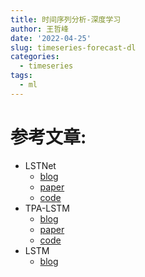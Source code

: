 ```yaml
---
title: 时间序列分析-深度学习
author: 王哲峰
date: '2022-04-25'
slug: timeseries-forecast-dl
categories:
  - timeseries
tags:
  - ml
---
```


# 参考文章:

- LSTNet
    - [blog](https://zhuanlan.zhihu.com/p/61795416)
    - [paper](https://arxiv.org/pdf/1703.07015.pdf)
    - [code](https://github.com/Lorne0/LSTNet_keras)
- TPA-LSTM
    - [blog](https://zhuanlan.zhihu.com/p/63134630)
    - [paper](https://arxiv.org/pdf/1809.04206v2.pdf)
    - [code](https://github.com/gantheory/TPA-LSTM)
- LSTM
   - [blog](https://cloud.tencent.com/developer/article/1041442)

